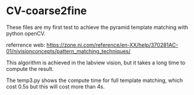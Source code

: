 # CV-coarse2fine

These files are my first test to achieve the pyramid template matching with python openCV.

referrence web:
https://zone.ni.com/reference/en-XX/help/370281AC-01/nivisionconcepts/pattern_matching_techniques/

This algorithm is achieved in the labview vision, but it takes a long time to compute the result. 

The temp3.py shows the compute time for full template matching, which cost 0.5s but this will cost more than 4s. 



<!-- Up to now, I could match the template and make pyramids for images.
But there are several points that they are too closed to each other.
I need to define a compare function to select the best ones. -->
